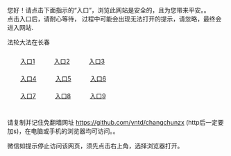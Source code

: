 您好！请点击下面指示的“入口”，浏览此网站是安全的，且为您带来平安。。 <br/>
点击入口后，请耐心等待， 过程中可能会出现无法打开的提示，请忽略，最终会进入网站. </br>

法轮大法在长春<br/>
<div style="padding:10px"><a style="margin:20px" target="_blank" href="https://du3ddto1e6p7c.cloudfront.net/2Qpsp?rciky" id="ccLink1" rel="nofollow">入口1</a> <a target="_blank" style="margin:20px" href="https://d2lfc5f2dn2ztg.cloudfront.net/2Qpsp?jmccz" id="ccLink2" rel="nofollow">入口2</a> <a style="margin:20px" target="_blank" href="https://d2ivfsph2fszh6.cloudfront.net/2Qpsp?xglbviy" id="ccLink3" rel="nofollow">入口3</a></div>

<div style="padding:10px" ><a style="margin:20px" target="_blank" href="https://du3ddto1e6p7c.cloudfront.net/2Qpsp?rciky" id="ccLink4" rel="nofollow">入口4</a> <a style="margin:20px" href="https://d2lfc5f2dn2ztg.cloudfront.net/2Qpsp?jmccz" target="_blank" id="ccLink5" rel="nofollow">入口5</a> <a style="margin:20px" href="https://d2ivfsph2fszh6.cloudfront.net/2Qpsp?xglbviy" target="_blank" id="ccLink6" rel="nofollow">入口6</a></div>

<div style="padding:10px"><a style="margin:20px" target="_blank" href="https://du3ddto1e6p7c.cloudfront.net/2Qpsp?rciky" id="ccLink7" rel="nofollow">入口7</a> <a style="margin:20px" href="https://d2lfc5f2dn2ztg.cloudfront.net/2Qpsp?jmccz" target="_blank" id="ccLink8" rel="nofollow">入口8</a> <a style="margin:20px" target="_blank" href="https://d2ivfsph2fszh6.cloudfront.net/2Qpsp?xglbviy" id="ccLink9" rel="nofollow">入口9</a></div>

<br/>



请复制并记住免翻墙网址 https://github.com/yntd/changchunzx (http后一定要加s)，在电脑或手机的浏览器均可访问。。<br/>

微信如提示停止访问该网页，须先点击右上角，选择浏览器打开。
